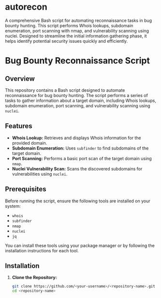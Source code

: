 # autorecon
A comprehensive Bash script for automating reconnaissance tasks in bug bounty hunting. This script performs Whois lookups, subdomain enumeration, port scanning with nmap, and vulnerability scanning using nuclei. Designed to streamline the initial information gathering phase, it helps identify potential security issues quickly and efficiently.

# Bug Bounty Reconnaissance Script

## Overview

This repository contains a Bash script designed to automate reconnaissance for bug bounty hunting. The script performs a series of tasks to gather information about a target domain, including Whois lookups, subdomain enumeration, port scanning, and vulnerability scanning using `nuclei`.

## Features

- **Whois Lookup:** Retrieves and displays Whois information for the provided domain.
- **Subdomain Enumeration:** Uses `subfinder` to find subdomains of the target domain.
- **Port Scanning:** Performs a basic port scan of the target domain using `nmap`.
- **Nuclei Vulnerability Scan:** Scans the discovered subdomains for vulnerabilities using `nuclei`.

## Prerequisites

Before running the script, ensure the following tools are installed on your system:

- `whois`
- `subfinder`
- `nmap`
- `nuclei`
- `jq`

You can install these tools using your package manager or by following the installation instructions for each tool.

## Installation

1. **Clone the Repository:**
   ```bash
   git clone https://github.com/<your-username>/<repository-name>.git
   cd <repository-name>
